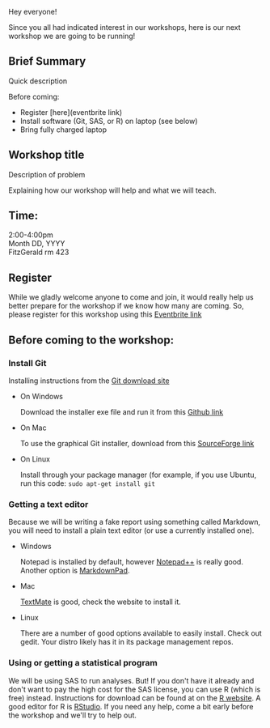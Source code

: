 Hey everyone!

Since you all had indicated interest in our workshops, here is our next workshop we are going to be running!

## Brief Summary ##

Quick description

Before coming:

* Register [here](eventbrite link)
* Install software (Git, SAS, or R) on laptop (see below)
* Bring fully charged laptop

## Workshop title ##

Description of problem

Explaining how our workshop will help and what we will teach.

## Time: ##

2:00-4:00pm  
Month DD, YYYY  
FitzGerald rm 423

## Register ##

While we gladly welcome anyone to come and join, it would really help us better prepare for the workshop if we know how many are coming. So, please register for this workshop using this [Eventbrite link](link)

## Before coming to the workshop: ##

### Install Git ###

Installing instructions from the [Git download site](http://git-scm.com/book/en/Getting-Started-Installing-Git)

* On Windows

    Download the installer exe file and run it from this [Github link](http://msysgit.github.io)

* On Mac

    To use the graphical Git installer, download from this [SourceForge link](http://sourceforge.net/projects/git-osx-installer/)

* On Linux

    Install through your package manager (for example, if you use Ubuntu, run this code: `sudo apt-get install git`

### Getting a text editor ###

Because we will be writing a fake report using something called Markdown, you will need to install a plain text editor (or use a currently installed one).

* Windows

    Notepad is installed by default, however [Notepad++](http://notepad-plus-plus.org/download/v6.6.9.html) is really good.  Another option is [MarkdownPad](http://markdownpad.com/).

* Mac

    [TextMate](http://macromates.com/download) is good, check the website to install it.

* Linux

    There are a number of good options available to easily install. Check out gedit. Your distro likely has it in its package management repos.

### Using or getting a statistical program ###

We will be using SAS to run analyses.  But! If you don't have it already and don't want to pay the high cost for the SAS license, you can use R (which is free) instead.  Instructions for download can be found at on the [R website](http://cran.utstat.utoronto.ca/).  A good editor for R is [RStudio](http://www.rstudio.com/products/rstudio/#Desk).  If you need any help, come a bit early before the workshop and we'll try to help out.
